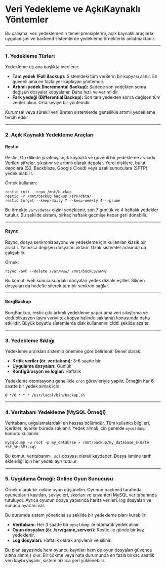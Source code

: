 # Veri Yedekleme ve AçkıKaynaklı Yöntemler
Bu çalışma, veri yedeklemenin temel prensiplerini, açık kaynaklı araçlarla uygulanışını ve backend sistemlerde yedekleme örneklerini anlatmaktadır.

---

### 1. Yedekleme Türleri

Yedekleme üç ana başlıkta incelenir:

* **Tam yedek (Full Backup):** Sistemdeki tüm verilerin bir kopyası alınır. En güvenli ama en fazla yer kaplayan yöntemdir.
* **Artımlı yedek (Incremental Backup):** Sadece son yedekten sonra değişen dosyalar kopyalanır. Daha hızlı ve verimlidir.
* **Fark yedeği (Differential Backup):** Son tam yedekten sonra değişen tüm veriler alınır. Orta seviye bir yöntemdir.

Kurumsal veya sürekli veri üreten sistemlerde genellikle artımlı yedekleme tercih edilir.

---

### 2. Açık Kaynaklı Yedekleme Araçları

#### Restic

Restic, Go dilinde yazılmış, açık kaynaklı ve güvenli bir yedekleme aracıdır.
Verileri şifreler, sıkıştırır ve artımlı olarak depolar.
Yerel disklere, bulut depolara (S3, Backblaze, Google Cloud) veya uzak sunuculara (SFTP) yedek alabilir.

Örnek kullanım:

```
restic init --repo /mnt/backup
restic -r /mnt/backup backup /srv/data/
restic forget --keep-daily 7 --keep-weekly 4 --prune
```

Bu örnekte `/srv/data/` dizini yedeklenir, son 7 günlük ve 4 haftalık yedekler tutulur.
Bu şekilde sistem, birkaç haftalık geçmişe kadar geri dönebilir.

---

#### Rsync

Rsync, dosya senkronizasyonu ve yedekleme için kullanılan klasik bir araçtır.
Yalnızca değişen dosyaları aktarır.
Uzak sistemler arasında da çalışabilir.

Örnek:

```
rsync -avh --delete /var/www/ /mnt/backup/www/
```

Bu komut, web sunucusundaki dosyaları yedek dizinle eşitler.
Silinen dosyaları da hedefte silerek tam bir senkron sağlar.

---

#### BorgBackup

BorgBackup, restic gibi artımlı yedekleme yapar ama veri sıkıştırma ve deduplikasyon (aynı veriyi tek kopya halinde saklama) konusunda daha etkilidir.
Büyük boyutlu sistemlerde disk kullanımını ciddi şekilde azaltır.

---

### 3. Yedekleme Sıklığı

Yedekleme aralıkları sistemin önemine göre belirlenir.
Genel olarak:

* **Kritik veriler (ör. veritabanı):** 3-6 saatte bir
* **Uygulama dosyaları:** Günlük
* **Konfigürasyon ve loglar:** Haftalık

Yedekleme otomasyonu genellikle `cron` görevleriyle yapılır.
Örneğin her 6 saatte bir yedek almak için:

```
0 */6 * * * /usr/local/bin/backup.sh
```

---

### 4. Veritabanı Yedekleme (MySQL Örneği)

Veritabanı, uygulamalardaki en hassas bölümdür.
Tüm kullanıcı bilgileri, içerikler, ayarlar burada saklanır.
Yedek almak için genelde `mysqldump` komutu kullanılır.

```
mysqldump -u root -p my_database > /mnt/backup/my_database_$(date +%F_%H-%M).sql
```

Bu komut, veritabanını `.sql` dosyası olarak kaydeder.
Dosya ismine tarih eklendiği için her yedek ayrı tutulur.

---

### 5. Uygulama Örneği: Online Oyun Sunucusu

Örnek olarak bir online oyun düşünelim.
Oyunun backend tarafında oyuncuların kayıtları, seviyeleri, skorları ve envanteri MySQL veritabanında tutuluyor.
Ayrıca oyunun dosya yapısında harita verileri, log dosyaları ve sunucu ayarları var.

Bu durumda sistem yöneticisi şu şekilde bir yedekleme planı kurabilir:

* **Veritabanı:** Her 3 saatte bir `mysqldump` ile otomatik yedek alınır.
* **Oyun dosyaları (ör. /srv/game_server/):** Restic ile günde bir kez yedeklenir.
* **Log dosyaları:** Haftalık olarak arşivlenir ve silinir.

Bu plan sayesinde hem oyuncu kayıtları hem de oyun dosyaları güvence altına alınmış olur.
Bir çökme veya hata durumunda en fazla birkaç saatlik veri kaybı yaşanır, sistem hızlıca geri yüklenebilir.
